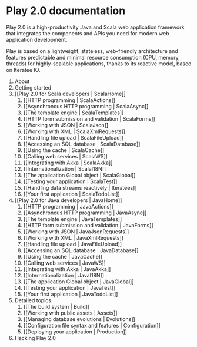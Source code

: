# Play 2.0 documentation

Play 2.0 is a high-productivity Java and Scala web application framework that integrates the components and APIs you need for modern web application development. 

Play is based on a lightweight, stateless, web-friendly architecture and features predictable and minimal resource consumption (CPU, memory, threads) for highly-scalable applications, thanks to its reactive model, based on Iteratee IO.

1. About
1. Getting started
1. [[Play 2.0 for Scala developers | ScalaHome]]
    1. [[HTTP programming | ScalaActions]]
    1. [[Asynchronous HTTP programming | ScalaAsync]]
    1. [[The template engine | ScalaTemplates]]
    1. [[HTTP form submission and validation | ScalaForms]]
    1. [[Working with JSON | ScalaJson]]
    1. [[Working with XML | ScalaXmlRequests]]
    1. [[Handling file upload | ScalaFileUpload]]
    1. [[Accessing an SQL database | ScalaDatabase]]
    1. [[Using the cache | ScalaCache]]
    1. [[Calling web services | ScalaWS]]
    1. [[Integrating with Akka | ScalaAkka]]
    1. [[Internationalization | ScalaI18N]]
    1. [[The application Global object | ScalaGlobal]]
    1. [[Testing your application | ScalaTest]]
    1. [[Handling data streams reactively | Iteratees]]
    1. [[Your first application | ScalaTodoList]]
1. [[Play 2.0 for Java developers | JavaHome]]
    1. [[HTTP programming | JavaActions]]
    1. [[Asynchronous HTTP programming | JavaAsync]]
    1. [[The template engine | JavaTemplates]]
    1. [[HTTP form submission and validation | JavaForms]]
    1. [[Working with JSON | JavaJsonRequests]]
    1. [[Working with XML | JavaXmlRequests]]
    1. [[Handling file upload | JavaFileUpload]]
    1. [[Accessing an SQL database | JavaDatabase]]
    1. [[Using the cache | JavaCache]]
    1. [[Calling web services | JavaWS]]
    1. [[Integrating with Akka | JavaAkka]]
    1. [[Internationalization | JavaI18N]]
    1. [[The application Global object | JavaGlobal]]
    1. [[Testing your application | JavaTest]]
    1. [[Your first application | JavaTodoList]]
1. Detailed topics
    1. [[The build system | Build]]
    1. [[Working with public assets | Assets]]
    1. [[Managing database evolutions | Evolutions]]
    1. [[Configuration file syntax and features | Configuration]]
    1. [[Deploying your application | Production]]
1. Hacking Play 2.0
